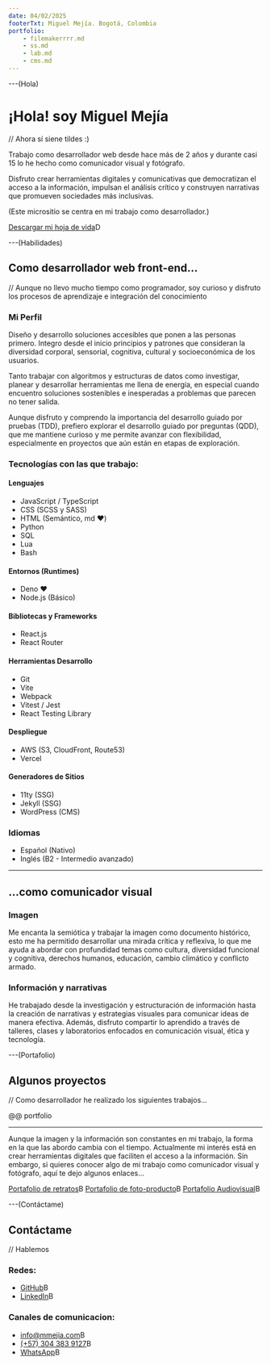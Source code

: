 ```yaml
---
date: 04/02/2025
footerTxt: Miguel Mejía. Bogotá, Colombia
portfolio:
    - filemakerrrr.md
    - ss.md
    - lab.md
    - cms.md
---
```


---(Hola)

# ¡Hola! soy Miguel Mejía

// Ahora sí siene tildes :)

Trabajo como desarrollador web desde hace más de 2 años y durante casi 15 lo he hecho como comunicador visual y fotógrafo.

Disfruto crear herramientas digitales y comunicativas que democratizan el acceso a la información, impulsan el análisis crítico y construyen narrativas que promueven sociedades más inclusivas.

(Este micrositio se centra en mi trabajo como desarrollador.)

[Descargar mi hoja de vida](/assets/pdf/MiguelMejia-CV_ES.pdf)D

---(Habilidades)

## Como desarrollador web front-end...

// Aunque no llevo mucho tiempo como programador, soy curioso y disfruto los procesos de aprendizaje e integración del conocimiento

### Mi Perfil

Diseño y desarrollo soluciones accesibles que ponen a las personas primero. Integro desde el inicio principios y patrones que consideran la diversidad corporal, sensorial, cognitiva, cultural y socioeconómica de los usuarios.

Tanto trabajar con algoritmos y estructuras de datos como investigar, planear y desarrollar herramientas me llena de energía, en especial cuando encuentro soluciones sostenibles e inesperadas a problemas que parecen no tener salida.

Aunque disfruto y comprendo la importancia del desarrollo guiado por pruebas (TDD), prefiero explorar el desarrollo guiado por preguntas (QDD), que me mantiene curioso y me permite avanzar con flexibilidad, especialmente en proyectos que aún están en etapas de exploración.

### Tecnologías con las que trabajo:

#### Lenguajes

-   JavaScript / TypeScript
-   CSS (SCSS y SASS)
-   HTML (Semántico, md ❤️)
-   Python
-   SQL
-   Lua
-   Bash

#### Entornos (Runtimes)

-   Deno ❤️
-   Node.js (Básico)

#### Bibliotecas y Frameworks

-   React.js
-   React Router

#### Herramientas Desarrollo

-   Git
-   Vite
-   Webpack
-   Vitest / Jest
-   React Testing Library

#### Despliegue

-   AWS (S3, CloudFront, Route53)
-   Vercel

#### Generadores de Sitios

-   11ty (SSG)
-   Jekyll (SSG)
-   WordPress (CMS)

### Idiomas

- Español (Nativo)
- Inglés (B2 - Intermedio avanzado)

---

## ...como comunicador visual

### Imagen

Me encanta la semiótica y trabajar la imagen como documento histórico, esto me ha permitido desarrollar una mirada crítica y reflexiva, lo que me ayuda a abordar con profundidad temas como cultura, diversidad funcional y cognitiva, derechos humanos, educación, cambio climático y conflicto armado.

### Información y narrativas

He trabajado desde la investigación y estructuración de información hasta la creación de narrativas y estrategias visuales para comunicar ideas de manera efectiva. Además, disfruto compartir lo aprendido a través de talleres, clases y laboratorios enfocados en comunicación visual, ética y tecnología.

---(Portafolio)

## Algunos proyectos

// Como desarrollador he realizado los siguientes trabajos...

@@ portfolio

---

Aunque la imagen y la información son constantes en mi trabajo, la forma en la que las abordo cambia con el tiempo. Actualmente mi interés está en crear herramientas digitales que faciliten el acceso a la información. Sin embargo, si quieres conocer algo de mi trabajo como comunicador visual y fotógrafo, aquí te dejo algunos enlaces...

[Portafolio de retratos](https://mmejia.com)B
[Portafolio de foto-producto](https://producto.mmejia.com)B
[Portafolio Audiovisual](https://audiovisual.mmejia.com)B

---(Contáctame)

## Contáctame

// Hablemos

### Redes:

-   [GitHub](https://github.com/dothedada)B
-   [LinkedIn](https://www.linkedin.com/in/-mmejia/)B

### Canales de comunicacion:

-   [info@mmejia.com](mailto:info@mmejia.com)B
-   [(+57) 304 383 9127](tel:3043839127)B
-   [WhatsApp](https://wa.me/573043839127)B

